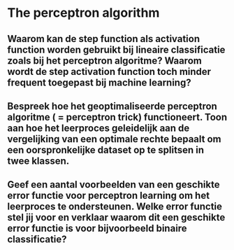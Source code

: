 # The perceptron algorithm

## Waarom kan de step function als activation function worden gebruikt bij lineaire classificatie zoals bij het perceptron algoritme? Waarom wordt de step activation function toch minder frequent toegepast bij machine learning?

## Bespreek hoe het geoptimaliseerde perceptron algoritme ( = perceptron trick) functioneert. Toon aan hoe het leerproces geleidelijk aan de vergelijking van een optimale rechte bepaalt om een oorspronkelijke dataset op te splitsen in twee klassen.

## Geef een aantal voorbeelden van een geschikte error functie voor perceptron learning om het leerproces te ondersteunen. Welke error functie stel jij voor en verklaar waarom dit een geschikte error functie is voor bijvoorbeeld binaire classificatie?
